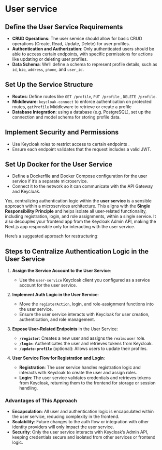 # User service

## Define the User Service Requirements

- **CRUD Operations**: The user service should allow for basic CRUD operations (Create, Read, Update, Delete) for user profiles.
- **Authentication and Authorization**: Only authenticated users should be able to access certain endpoints, with specific permissions for actions like updating or deleting user profiles.
- **Data Schema**: We’ll define a schema to represent profile details, such as `id`, `bio`, `address`, `phone`, and `user_id`.

## Set Up the Service Structure

- **Routes**: Define routes like  `GET /profile`,  `PUT /profile` , `DELETE /profile`.
- **Middleware**: `keycloak-connect` to enforce authentication on protected routes, `getProfile` Middleware to retrieve or create a profile
- **Database Integration**: using a database (e.g. PostgreSQL), set up the connection and model schema for storing profile data.

## Implement Security and Permissions

- Use Keycloak roles to restrict access to certain endpoints .
- Ensure each endpoint validates that the request includes a valid JWT.

## Set Up Docker for the User Service

- Define a Dockerfile and Docker Compose configuration for the user service if it’s a separate microservice.
- Connect it to the network so it can communicate with the API Gateway and Keycloak.

Yes, centralizing authentication logic within the **user service** is a sensible approach within a microservices architecture. This aligns with the **Single Responsibility Principle** and helps isolate all user-related functionality, including registration, login, and role assignments, within a single service. It also decouples your frontend app from the Keycloak Admin API, making the Next.js app responsible only for interacting with the user service.

Here’s a suggested approach for restructuring:

## Steps to Centralize Authentication Logic in the User Service

1. **Assign the Service Account to the User Service**:
   - Use the `user-service` Keycloak client you configured as a service account for the user service.

2. **Implement Auth Logic in the User Service**:
   - Move the `registerAction`, login, and role-assignment functions into the user service.
   - Ensure the user service interacts with Keycloak for user creation, authentication, and role management.
  
3. **Expose User-Related Endpoints** in the User Service:
   - **`/register`**: Creates a new user and assigns the `realm:user` role.
   - **`/login`**: Authenticates the user and retrieves tokens from Keycloak.
   - **`/update-profile`** (optional): Allows users to update their profiles.

4. **User Service Flow for Registration and Login**:
   - **Registration**: The user service handles registration logic and interacts with Keycloak to create the user and assign roles.
   - **Login**: The user service validates credentials and retrieves tokens from Keycloak, returning them to the frontend for storage or session handling.

### Advantages of This Approach

- **Encapsulation**: All user and authentication logic is encapsulated within the user service, reducing complexity in the frontend.
- **Scalability**: Future changes to the auth flow or integration with other identity providers will only impact the user service.
- **Security**: Only the user service interacts with Keycloak’s Admin API, keeping credentials secure and isolated from other services or frontend logic.

